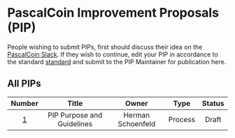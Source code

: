 # PascalCoin Improvement Proposals (PIP)

People wishing to submit PIPs, first should discuss their idea on the [PascalCoin Slack](pascalcoin.org/slack-self-invite). 
If they wish to continue, edit your PIP in accordance to the standard [standard](PIP-00001.md) and submit to the PIP Maintainer for publication here.

## All PIPs

| Number                | Title                                    | Owner               | Type           | Status          |
| :-------------------: | :---------------------------------------:| :-----------------: | :------------: | :-------------: |
| [1](PIP-0001.md)      | PIP Purpose and Guidelines               | Herman Schoenfeld   | Process        | Draft           |
